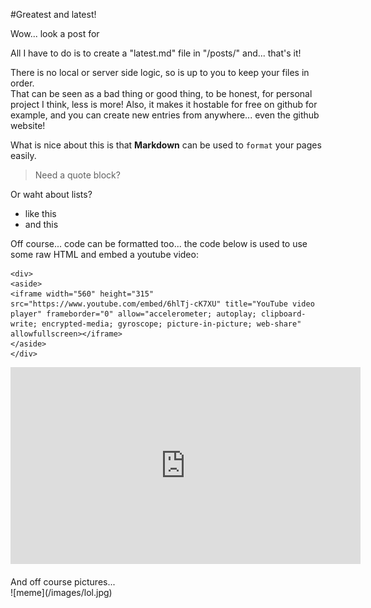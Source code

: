 <!-- {"fake:":"json"} !-->
#Greatest and latest!

Wow... look a post for <span class="blogless_title"></span>

All I have to do is to create a "latest.md" file in "/posts/" and... that's it!

There is no local or server side logic, so is up to you to keep your files in order.<br>
That can be seen as a bad thing or good thing, to be honest, for personal project I think, less is more!
Also, it makes it hostable for free on github for example, and you can create new entries from anywhere... even the github website!

What is nice about this is that **Markdown** can be used to `format` your pages easily.<br>
> Need a quote block?

Or waht about lists?
- like this 
- and this

Off course... code can be formatted too... the code below is used to use some raw HTML and embed a youtube video:
```
<div>
<aside>
<iframe width="560" height="315" src="https://www.youtube.com/embed/6hlTj-cK7XU" title="YouTube video player" frameborder="0" allow="accelerometer; autoplay; clipboard-write; encrypted-media; gyroscope; picture-in-picture; web-share" allowfullscreen></iframe>
</aside>
</div>
```
<div>
<aside>
<iframe width="560" height="315" src="https://www.youtube.com/embed/6hlTj-cK7XU" title="YouTube video player" frameborder="0" allow="accelerometer; autoplay; clipboard-write; encrypted-media; gyroscope; picture-in-picture; web-share" allowfullscreen></iframe>
</aside>
</div>
<br>
And off course pictures...<br>
![meme](/images/lol.jpg)